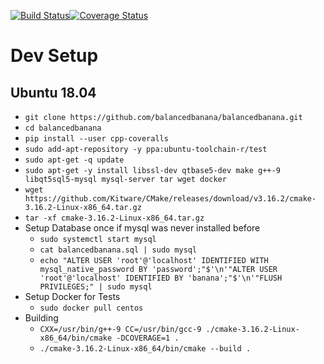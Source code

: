 [![Build Status](https://travis-ci.org/balancedbanana/balancedbanana.svg?branch=master)](https://travis-ci.org/balancedbanana/balancedbanana)[![Coverage Status](https://coveralls.io/repos/github/balancedbanana/balancedbanana/badge.svg?branch=master)](https://coveralls.io/github/balancedbanana/balancedbanana?branch=master)

# Dev Setup
## Ubuntu 18.04
- `git clone https://github.com/balancedbanana/balancedbanana.git`
- `cd balancedbanana`
- `pip install --user cpp-coveralls`
- `sudo add-apt-repository -y ppa:ubuntu-toolchain-r/test`
- `sudo apt-get -q update`
- `sudo apt-get -y install libssl-dev qtbase5-dev make g++-9 libqt5sql5-mysql mysql-server tar wget docker`
- `wget https://github.com/Kitware/CMake/releases/download/v3.16.2/cmake-3.16.2-Linux-x86_64.tar.gz`
- `tar -xf cmake-3.16.2-Linux-x86_64.tar.gz`
- Setup Database once if mysql was never installed before
    - `sudo systemctl start mysql`
    - `cat balancedbanana.sql | sudo mysql`
    - `echo "ALTER USER 'root'@'localhost' IDENTIFIED WITH mysql_native_password BY 'password';"$'\n'"ALTER USER 'root'@'localhost' IDENTIFIED BY 'banana';"$'\n'"FLUSH PRIVILEGES;" | sudo mysql`
- Setup Docker for Tests
    - `sudo docker pull centos`
- Building
    - `CXX=/usr/bin/g++-9 CC=/usr/bin/gcc-9 ./cmake-3.16.2-Linux-x86_64/bin/cmake -DCOVERAGE=1 .`
    - `./cmake-3.16.2-Linux-x86_64/bin/cmake --build .`
